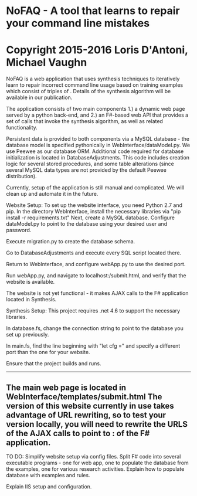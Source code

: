 # NoFAQ - A tool that learns to repair your command line mistakes
# Copyright 2015-2016 Loris D'Antoni, Michael Vaughn

NoFAQ is a web application that uses synthesis techniques to iteratively learn to repair incorrect command line usage based on training examples which consist of triples of <incorrect command> <error message> <corrected command>. Details of the synthesis algorithm will be available in our publication.

The application consists of two main components 1.) a dynamic web page served by a python back-end, and 2.) an F#-based web API that provides a set of calls that invoke the synthesis algorithm, as well as related functionality.

Persistent data is provided to both components via a MySQL database - the database model is specified pythonically in WebInterface/dataModel.py. We use Peewee as our database ORM. Additional code required for database initialization is located in DatabaseAdjustments. This code includes creation logic for several stored procedures, and some table alterations (since several MySQL data types are not provided by the default Peewee distribution).

Currently, setup of the application is still manual and complicated. We will clean up and automate it in the future.

Website Setup:
To set up the website interface, you need Python 2.7 and pip.
In the directory WebInterface, install the necessary libraries via "pip install -r requirements.txt"
Next, create a MySQL database. Configure dataModel.py to point to the database using your desired user and password.

Execute migration.py to create the database schema.

Go to DatabaseAdjustments and execute every SQL script located there.

Return to WebInterface, and configure webApp.py to use the desired port.

Run webApp.py, and navigate to localhost:<port>/submit.html, and verify that the website is available.

The website is not yet functional - it makes AJAX calls to the F# application located in Synthesis.

Synthesis Setup:
This project requires .net 4.6 to support the necessary libraries.

In database.fs, change the connection string to point to the database you set up previously.

In main.fs, find the line beginning with "let cfg =" and specify a different port than the one for your website.

Ensure that the project builds and runs.

----
The main web page is located in WebInterface/templates/submit.html
The version of this website currently in use takes advantage of URL rewriting, so to test your version locally, you will need to rewrite the URLS of the AJAX calls to point to <hostname>:<port> of the F# application. 
---


TO DO: Simplify website setup via config files.
Split F# code into several executable programs - one for web app, one to populate the database from the examples, one for various research activities.
Explain how to populate database with examples and rules.

Explain IIS setup and configuration.
